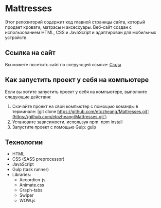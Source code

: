 # Mattresses

Этот репозиторий содержит код главной страницы сайта, который продает кровати, матрасы и аксессуары. 
Веб-сайт создан с использованием HTML, CSS и JavaScript и адаптирован для мобильных устройств.

## Ссылка на сайт

Вы можете посетить сайт по следующей ссылке: [Сюда](https://etozheang.github.io/Mattresses/)

## Как запустить проект у себя на компьютере

Если вы хотите запустить проект у себя на компьютере, выполните следующие действия:
1. Скачайте проект на свой компьютер с помощью команды в терминале: [git clone https://github.com/etozheang/Mattresses.git](https://github.com/etozheang/Mattresses.git`)
2. Установите зависимости, используя npm: npm install
3. Запустите проект с помощью Gulp: gulp

## Технологии

- HTML
- CSS (SASS preprocessor)
- JavaScript
- Gulp (task runner)
- Libraries:
  - Accordion-js
  - Animate.css
  - Graph-tabs
  - Swiper
  - WOW.js
   
